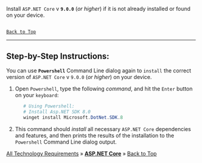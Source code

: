 ﻿
Install `ASP.NET Core` v **`9.0.0`** (_or higher_) if it is not already installed or found on your device.

##
[`Back to Top`](#table-of-contents)

---

## Step-by-Step Instructions:

You can use **`Powershell`** Command Line dialog again to `install` the correct version of `ASP.NET Core` v `9.0.0` (_or higher_) on your device.
   
1. Open `Powershell`, type the following _command_, and hit the `Enter` button on your `keyboard`:

   ```powershell
      # Using Powershell:
      # Install Asp.NET SDK 8.0
      winget install Microsoft.DotNet.SDK.8
   ```
   
   
2. This command should _install_ all necessary `ASP.NET Core` dependencies and features, and then prints the results of the installation to the `Powershell` Command Line dialog output.



[All Technology Requirements](https://github.com/JasonSilvestri/JSopX.BridgeTooFar/blob/master/JSopX.BridgeTooFar/Docs/Master/JSopX/Technologies.md)  »  [**ASP.NET Core**](#aspnet-core)  »  [Back to Top](#table-of-contents)